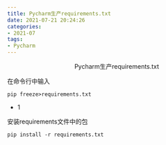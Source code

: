 ```yaml
---
title: Pycharm生产requirements.txt 
date: 2021-07-21 20:24:26
categories:
- 2021-07
tags:
- Pycharm
---
```


<center>Pycharm生产requirements.txt</center>

<!-- more -->

在命令行中输入

```
pip freeze>requirements.txt
```

- 1

安装requirements文件中的包

```
pip install -r requirements.txt
```
